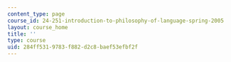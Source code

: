 ```yaml
---
content_type: page
course_id: 24-251-introduction-to-philosophy-of-language-spring-2005
layout: course_home
title: ''
type: course
uid: 284ff531-9783-f882-d2c8-baef53efbf2f
---
```

